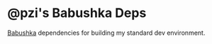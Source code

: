 # @pzi's Babushka Deps

[Babushka](http://babushka.me) dependencies for building my standard dev environment.
